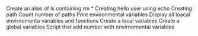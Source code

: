 Create an alias of ls containing rm *
Creating hello user using echo
Creating path
Count number of paths
Print environmental variables
Display all loacal envirnomenta variables and functions
Create a local variables
Create a global variables
Script that add number with envirnomental variables
